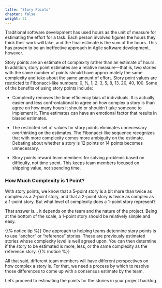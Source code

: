 ```yaml
---
title: "Story Points"
chapter: false
weight: 51
---
```


Traditional software development has used hours as the unit of measure for estimating the effort for a task.  Each person involved figures the hours they think their work will take, and the final estimate is the sum of the hours.  This has proven to be an ineffective approach in Agile software development, however.

Story points are an estimate of complexity rather than an estimate of hours.  In addition, story point estimates are a relative measure—that is, two stories with the same number of points should have approximately the same complexity and take about the same amount of effort.   Story point values are restricted to Fibonacci-like numbers: 0, ½, 1, 2, 3, 5, 8, 13, 20, 40, 100.   Some of the benefits of using story points include:

 - Complexity removes the time efficiency bias of individuals.  It is actually easier and less confrontational to agree on how complex a story is than agree on how many hours it should or shouldn’t take someone to implement it.  Time estimates can have an emotional factor that results in biased estimates.

 - The restricted set of values for story points eliminates unnecessary overthinking on the estimates.  The Fibonacci-like sequence recognizes that with more complexity comes more ambiguity on the estimate.  Debating about whether a story is 12 points or 14 points becomes unnecessary.

- Story points reward team members for solving problems based on difficulty, not time spent. This keeps team members focused on shipping value, not spending time.

### How Much Complexity is 1 Point?

With story points, we know that a 5-point story is a bit more than twice as complex as a 2-point story, and that a 2-point story is twice as complex as a 1-point story.  But what level of complexity does a 1-point story represent?

That answer is… it depends on the team and the nature of the project.  Being at the bottom of the scale, a 1-point story should be relatively simple and easy.  

{{% notice tip %}}
One approach to helping teams determine story points is to use “anchor” or “reference” stories.  These are previously estimated stories whose complexity level is well agreed upon.  You can then determine if the story to be estimated is more, less, or the same complexity as the reference story.
{{% /notice %}}  

All that said, different team members will have different perspectives on how complex a story is.  For that, we need a process by which to resolve those differences to come up with a consensus estimate by the team.

Let’s proceed to estimating the points for the stories in your project backlog.
